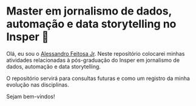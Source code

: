 # Master em jornalismo de dados, automação e data storytelling no Insper 🎲

Olá, eu sou o [Alessandro Feitosa Jr](https://twitter.com/alessandrofajr). Neste repositório colocarei minhas atividades relacionadas à pós-graduação do Insper em jornalismo de dados, automação e data storytelling.

O repositório servirá para consultas futuras e como um registro da minha evolução nas disciplinas.

Sejam bem-vindos!
